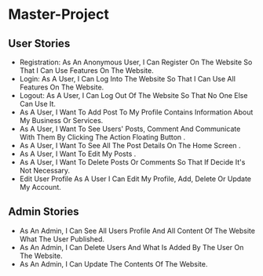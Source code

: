 # Master-Project
## User Stories
- Registration: As An Anonymous User, I Can Register On The Website So That I Can Use Features On The Website.
- Login: As A User, I Can Log Into The Website So That I Can Use All Features On The Website.
- Logout: As A User, I Can Log Out Of The Website So That No One Else Can Use It.
- As A User, I Want To Add Post  To My Profile  Contains Information About My Business Or Services.
- As A User, I Want To  See Users' Posts, Comment And Communicate With Them By Clicking The Action Floating Button .
- As A User, I Want To See All The Post Details On The Home Screen .
- As A User, I Want To Edit My Posts .
- As A User, I Want To Delete Posts Or Comments So That If Decide It's Not Necessary.
- Edit User Profile As A User I Can Edit My Profile, Add, Delete Or Update My Account.
## Admin Stories
- As An Admin, I Can See All Users Profile And All Content Of The Website What The User Published.
- As An Admin,  I Can Delete Users And What Is Added By The User On The Website.
- As An Admin, I Can Update The Contents Of The Website.
